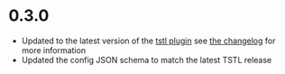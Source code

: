 # 0.3.0

- Updated to the latest version of the [tstl plugin](https://github.com/TypeScriptToLua/typescript-tstl-plugin) see [the changelog](https://github.com/TypeScriptToLua/typescript-tstl-plugin/blob/master/Changelog.md) for more information
- Updated the config JSON schema to match the latest TSTL release